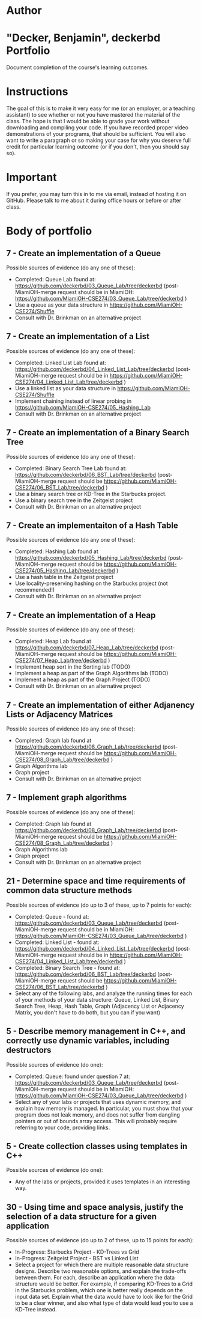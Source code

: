 Author
==========
"Decker, Benjamin", deckerbd
Portfolio
=========

Document completion of the course's learning outcomes.

Instructions
====
The goal of this is to make it very easy for me (or an employer, or a teaching assistant) to see whether or not you have mastered the material of the class. The hope is that I would be able to grade your work without downloading and compiling your code. If you have recorded proper video demonstrations of your programs, that should be sufficient. You will also want to write a paragraph or so making your case for why you deserve full credit for particular learning outcome (or if you don't, then you should say so).

Important
=========
If you prefer, you may turn this in to me via email, instead of hosting it on GitHub. Please talk to me about it during office hours or before or after class.

Body of portfolio
====

7 - Create an implementation of a Queue
----
Possible sources of evidence (do any one of these):

* Completed: Queue Lab found at: https://github.com/deckerbd/03_Queue_Lab/tree/deckerbd (post-MiamiOH-merge request should be in MiamiOH: https://github.com/MiamiOH-CSE274/03_Queue_Lab/tree/deckerbd )
* Use a queue as your data structure in https://github.com/MiamiOH-CSE274/Shuffle 
* Consult with Dr. Brinkman on an alternative project

7 - Create an implementation of a List
----
Possible sources of evidence (do any one of these):

* Completed: Linked List Lab found at: https://github.com/deckerbd/04_Linked_List_Lab/tree/deckerbd (post-MiamiOH-merge request should be in  https://github.com/MiamiOH-CSE274/04_Linked_List_Lab/tree/deckerbd )
* Use a linked list as your data structure in https://github.com/MiamiOH-CSE274/Shuffle
* Implement chaining instead of linear probing in https://github.com/MiamiOH-CSE274/05_Hashing_Lab
* Consult with Dr. Brinkman on an alternative project


7 - Create an implementation of a Binary Search Tree
----
Possible sources of evidence (do any one of these):

* Completed: Binary Search Tree Lab found at: https://github.com/deckerbd/06_BST_Lab/tree/deckerbd (post-MiamiOH-merge request should be https://github.com/MiamiOH-CSE274/06_BST_Lab/tree/deckerbd )
* Use a binary search tree or KD-Tree in the Starbucks project.
* Use a binary search tree in the Zeitgeist project
* Consult with Dr. Brinkman on an alternative project


7 - Create an implementaiton of a Hash Table
----
Possible sources of evidence (do any one of these):

* Completed: Hashing Lab found at https://github.com/deckerbd/05_Hashing_Lab/tree/deckerbd (post-MiamiOH-merge request should be https://github.com/MiamiOH-CSE274/05_Hashing_Lab/tree/deckerbd )
* Use a hash table in the Zeitgeist project
* Use locality-preserving hashing on the Starbucks project (not recommended!)
* Consult with Dr. Brinkman on an alternative project

7 - Create an implementation of a Heap
----
Possible sources of evidence (do any one of these):

* Completed: Heap Lab found at https://github.com/deckerbd/07_Heap_Lab/tree/deckerbd (post-MiamiOH-merge request should be https://github.com/MiamiOH-CSE274/07_Heap_Lab/tree/deckerbd )
* Implement heap sort in the Sorting lab (TODO)
* Implement a heap as part of the Graph Algorithms lab (TODO)
* Implement a heap as part of the Graph Project (TODO)
* Consult with Dr. Brinkman on an alternative project

7 - Create an implementation of either Adjanency Lists or Adjacency Matrices
----
Possible sources of evidence (do any one of these):

* Completed: Graph lab found at https://github.com/deckerbd/08_Graph_Lab/tree/deckerbd (post-MiamiOH-merge request should be https://github.com/MiamiOH-CSE274/08_Graph_Lab/tree/deckerbd )
* Graph Algorithms lab
* Graph project
* Consult with Dr. Brinkman on an alternative project

7 - Implement graph algorithms
----
Possible sources of evidence (do any one of these):

* Completed: Graph lab found at https://github.com/deckerbd/08_Graph_Lab/tree/deckerbd (post-MiamiOH-merge request should be https://github.com/MiamiOH-CSE274/08_Graph_Lab/tree/deckerbd )
* Graph Algorithms lab
* Graph project
* Consult with Dr. Brinkman on an alternative project

21 - Determine space and time requirements of common data structure methods
-----
Possible sources of evidence (do up to 3 of these, up to 7 points for each):

* Completed: Queue - found at: https://github.com/deckerbd/03_Queue_Lab/tree/deckerbd (post-MiamiOH-merge request should be in MiamiOH: https://github.com/MiamiOH-CSE274/03_Queue_Lab/tree/deckerbd )
* Completed: Linked List - found at: https://github.com/deckerbd/04_Linked_List_Lab/tree/deckerbd (post-MiamiOH-merge request should be in  https://github.com/MiamiOH-CSE274/04_Linked_List_Lab/tree/deckerbd )
* Completed: Binary Search Tree - found at: https://github.com/deckerbd/06_BST_Lab/tree/deckerbd (post-MiamiOH-merge request should be https://github.com/MiamiOH-CSE274/06_BST_Lab/tree/deckerbd )
* Select any of the following labs, and analyze the running times for each of your methods of your data structure: Queue, Linked List, Binary Search Tree, Heap, Hash Table, Graph (Adjacency List or Adjacency Matrix, you don't have to do both, but you can if you want)


5 - Describe memory management in C++, and correctly use dynamic variables, including destructors
----
Possible sources of evidence (do one):

* Completed: Queue: found under question 7 at: https://github.com/deckerbd/03_Queue_Lab/tree/deckerbd (post-MiamiOH-merge request should be in MiamiOH: https://github.com/MiamiOH-CSE274/03_Queue_Lab/tree/deckerbd )
* Select any of your labs or projects that uses dynamic memory, and explain how memory is managed. In particular, you must show that your program does not leak memory, and does not suffer from dangling pointers or out of bounds array access. This will probably require referring to your code, providing links.


5 - Create collection classes using templates in C++
----
Possible sources of evidence (do one):

* Any of the labs or projects, provided it uses templates in an interesting way.


30 - Using time and space analysis, justify the selection of a data structure for a given application
----

Possible sources of evidence (do up to 2 of these, up to 15 points for each):

* In-Progress: Starbucks Project - KD-Trees vs Grid
* In-Progress: Zeitgeist Project - BST vs Linked List
* Select a project for which there are multiple reasonable data structure designs. Describe two reasonable options, and explain the trade-offs between them. For each, describe an application where the data structure would be better. For example, if comparing KD-Trees to a Grid in the Starbucks problem, which one is better really depends on the input data set. Explain what the data would have to look like for the Grid to be a clear winner, and also what type of data would lead you to use a KD-Tree instead.
